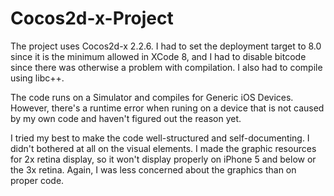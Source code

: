 # Cocos2d-x-Project

The project uses Cocos2d-x 2.2.6. I had to set the deployment target to 8.0 since it is the minimum allowed in XCode 8, and I had to disable bitcode since there was otherwise a problem with compilation. I also had to compile using libc++.

The code runs on a Simulator and compiles for Generic iOS Devices. However, there's a runtime error when runing on a device that is not caused by my own code and haven't figured out the reason yet.

I tried my best to make the code well-structured and self-documenting. I didn't bothered at all on the visual elements. I made the graphic resources for 2x retina display, so it won't display properly on iPhone 5 and below or the 3x retina. Again, I was less concerned about the graphics than on proper code. 
